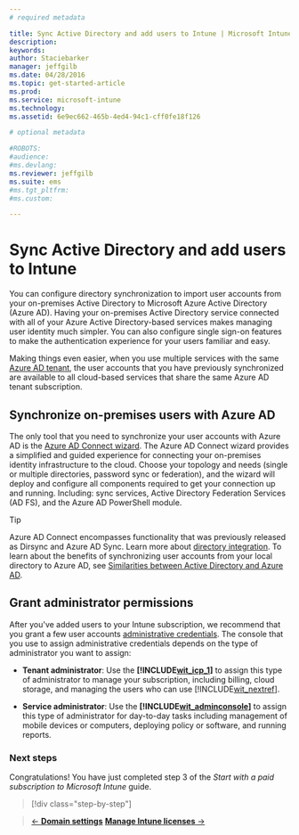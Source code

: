 ```yaml
---
# required metadata

title: Sync Active Directory and add users to Intune | Microsoft Intune
description:
keywords:
author: Staciebarker
manager: jeffgilb
ms.date: 04/28/2016
ms.topic: get-started-article
ms.prod:
ms.service: microsoft-intune
ms.technology:
ms.assetid: 6e9ec662-465b-4ed4-94c1-cff0fe18f126

# optional metadata

#ROBOTS:
#audience:
#ms.devlang:
ms.reviewer: jeffgilb
ms.suite: ems
#ms.tgt_pltfrm:
#ms.custom:

---
```



# Sync Active Directory and add users to Intune
You can configure directory synchronization to import user accounts from your on-premises Active Directory to Microsoft Azure Active Directory (Azure AD). Having your on-premises Active Directory service connected with all of your Azure Active Directory-based services makes managing user identity much simpler. You can also configure single sign-on features to make the authentication experience for your users familiar and easy.

Making things even easier, when you use multiple services with the same [Azure AD tenant](http://technet.microsoft.com/library/jj573650.aspx), the user accounts that you have previously synchronized are available to all cloud-based services that share the same Azure AD tenant subscription.

## Synchronize on-premises users with Azure AD
The only tool that you need to synchronize your user accounts with Azure AD is the [Azure AD Connect wizard](https://www.microsoft.com/download/details.aspx?id=47594). The Azure AD Connect wizard provides a simplified and guided experience for connecting your on-premises identity infrastructure to the cloud.  Choose your topology and needs (single or multiple directories, password sync or federation), and the wizard will deploy and configure all components required to get your connection up and running. Including: sync services, Active Directory Federation Services (AD FS), and the Azure AD PowerShell module.

> [!TIP]
> Azure AD Connect encompasses functionality that was previously released as Dirsync and Azure AD Sync. Learn more about [directory integration](http://technet.microsoft.com/library/jj573653.aspx). To learn about the benefits of synchronizing user accounts from your local directory to Azure AD, see [Similarities between Active Directory and Azure AD](http://technet.microsoft.com/library/dn518177.aspx).

## Grant administrator permissions
After you've added users to your Intune subscription, we recommend that you grant a few user accounts [administrative credentials](administrative-accounts-websites-perms.md). The console that you use to assign administrative credentials depends on the type of administrator you want to assign:

-   **Tenant administrator**: Use the **[!INCLUDE[wit_icp_1](../includes/wit_icp_1_md.md)]** to assign this type of administrator to manage your subscription, including billing, cloud storage, and managing the users who can use [!INCLUDE[wit_nextref](../includes/wit_nextref_md.md)].

-   **Service administrator**: Use the **[!INCLUDE[wit_adminconsole](../includes/wit_adminconsole_md.md)]** to assign this type of administrator for day-to-day tasks including management of mobile devices or computers, deploying policy or software, and running reports.


### Next steps
Congratulations! You have just completed step 3 of the *Start with a paid subscription to Microsoft Intune* guide.

>[!div class="step-by-step"]

>[&larr; **Domain settings**](.\start-with-a-paid-subscription-to-microsoft-intune-step-2.md)     [**Manage Intune licenses** &rarr;](.\start-with-a-paid-subscription-to-microsoft-intune-step-4.md)  
